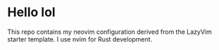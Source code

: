 # Hello lol

This repo contains my neovim configuration derived from the LazyVim starter template. I use nvim for Rust development.
